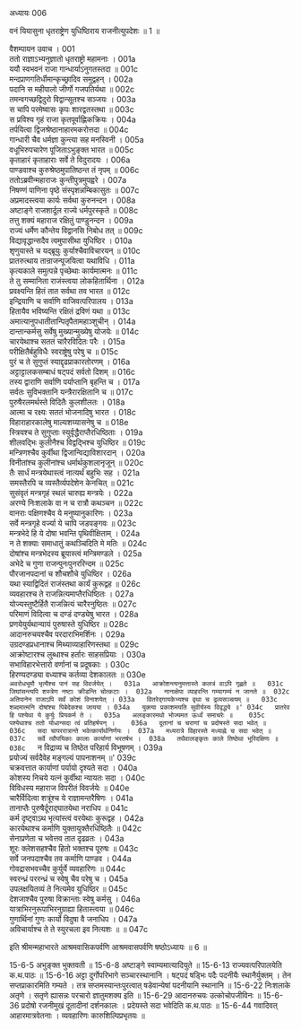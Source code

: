 अध्यायः 006

वनं यियासुना धृतराष्ट्रेण युधिष्ठिराय राजनीत्युपदेशः ॥ 1 ॥

वैशम्पायन उवाच ।	001  
ततो राज्ञाऽभ्यनुज्ञातो धृतराष्ट्रो महामनाः ।	001a  
ययौ स्वभवनं राजा गान्धार्याऽनुगतस्तदा ॥	001c  
मन्दप्राणगतिर्धीमान्कृच्छ्रादिव समुद्वहन् ।	002a  
पदानि स महीपालो जीर्णो गजपतिर्यथा ॥	002c  
तमन्वगच्छद्विदुरो विद्वान्सूतश्च सञ्जयः ।	003a  
स चापि परमेष्वासः कृपः शारद्वतस्तथा ॥	003c  
स प्रविश्य गृहं राजा कृतपूर्वाह्णिकक्रियः ।	004a  
तर्पयित्वा द्विजश्रेष्ठानाहारमकरोत्तदा ॥	004c  
गान्धारी चैव धर्मज्ञा कुन्त्या सह मनस्विनी ।	005a  
वधूभिरुपचारेण पूजिताऽभुङ्क्त भारत ॥	005c  
कृताहारं कृताहाराः सर्वे ते विदुरादयः ।	006a  
पाण्डवाश्च कुरुश्रेष्ठमुपातिष्ठन्त तं नृपम् ॥	006c  
ततोऽब्रवीन्महाराजः कुन्तीपुत्रमुपह्वरे ।	007a  
निषण्णं पाणिना पृष्ठे संस्पृशन्नम्बिकासुतः ॥	007c  
अप्रमादस्त्वया कार्यः सर्वथा कुरुनन्दन ।	008a  
अष्टाङ्गे राजशार्दूल राज्ये धर्मपुरस्कृते ॥	008c  
तत्तु शक्यं महाराज रक्षितुं पाण्डुनन्दन ।	009a  
राज्यं धर्मेण कौन्तेय विद्वानसि निबोध तत् ॥	009c  
विद्यावृद्धान्सदैव त्वमुपासीथा युधिष्ठिर ।	010a  
शृणुयास्ते च यद्ब्रूयुः कुर्याश्चैवाविचारयन् ॥	010c  
प्रातरुत्थाय तान्राजन्पूजयित्वा यथाविधि ।	011a  
कृत्यकाले समुत्पन्ने पृच्छेथाः कार्यमात्मनः ॥	011c  
ते तु सम्मानिता राजंस्त्वया लोकहितार्थिना ।	012a  
प्रवक्ष्यन्ति हितं तात सर्वथा तव भारत ॥	012c  
इन्द्रियाणि च सर्वाणि वाजिवत्परिपालय ।	013a  
हितायैव भविष्यन्ति रक्षितं द्रविणं यथा ॥	013c  
अमात्यानुपधातीतान्पितृपैतामहाञ्शुचीन् ।	014a  
दान्तान्कर्मसु सर्वेषु मुख्यान्मुख्येषु योजयेः ॥	014c  
चारयेथाश्च सततं चारैरविदितः परैः ।	015a  
परीक्षितैर्बहुविधैः स्वराष्ट्रेषु परेषु च ॥	015c  
पुरं च ते सुगुप्तं स्याद्दृढप्राकारतोरणम् ।	016a  
अट्टाट्टालकसम्बाधं षट्पदं सर्वतो दिशम् ॥	016c  
तस्य द्वाराणि सर्वाणि पर्याप्तानि बृहन्ति च ।	017a  
सर्वतः सुविभक्तानि यन्त्रैरारक्षितानि च ॥	017c  
पुरुषैरलमर्थस्ते विदितैः कुलशीलतः ।	018a  
आत्मा च रक्ष्यः सततं भोजनादिषु भारत ।	018c  
विहाराहारकालेषु माल्यशय्यासनेषु च ॥	018e  
स्त्रियश्च ते सुगुप्ताः स्युर्वृद्धैराप्तैरधिष्ठिताः ।	019a  
शीलवद्भिः कुलीनैश्च विद्वद्भिश्च युधिष्ठिर ॥	019c  
मन्त्रिणश्चैव कुर्वीथा द्विजान्विद्याविशारदान् ।	020a  
विनीतांश्च कुलीनांश्च धर्मार्थकुशलानृजून् ॥	020c  
तैः सार्धं मन्त्रयेथास्त्वं नात्यर्थं बहुभिः सह ।	021a  
समस्तैरपि च व्यस्तैर्व्यपदेशेन केनचित् ॥	021c  
सुसंवृतं मन्त्रगृहं स्थलं चारुह्य मन्त्रयेः ।	022a  
अरण्ये निःशलाके वा न च रात्रौ कथञ्चन ॥	022c  
वानराः पक्षिणश्चैव ये मनुष्यानुकारिणः ।	023a  
सर्वे मन्त्रगृहे वर्ज्या ये चापि जडपङ्गवः ॥	023c  
मन्त्रभेदे हि ये दोषा भवन्ति पृथिवीक्षिताम् ।	024a  
न ते शक्याः समाधातुं कथञ्चिदिति मे मतिः ॥	024c  
दोषांश्च मन्त्रभेदस्य ब्रूयास्त्वं मन्त्रिमण्डले ।	025a  
अभेदे च गुणा राजन्पुनःपुनररिन्दम ॥	025c  
पौरजानपदानां च शौचशौचे युधिष्ठिर ।	026a  
यथा स्याद्विदितं राजंस्तथा कार्यं कुरूद्वह ॥	026c  
व्यवहारश्च ते राजन्नित्यमाप्तैरधिष्ठितः ।	027a  
योज्यस्तुष्टैर्हितै राजन्नित्यं चारैरनुष्ठितः ॥	027c  
परिमाणं विदित्वा च दण्डं दण्ड्येषु भारत ।	028a  
प्रणयेयुर्यथान्यायं पुरुषास्ते युधिष्ठिर ॥	028c  
आदानरुचयश्चैव परदाराभिमर्शिनः ।	029a  
उग्रदण्डप्रधानाश्च मिथ्याव्याहारिणस्तथा ॥	029c  
आक्रोष्टारश्च लुब्धाश्च हर्तारः साहसप्रियाः ।	030a  
सभाविहारभेत्तारो वर्णानां च प्रदूषकाः ।	030c  
हिरण्यदण्ड्या वध्याश्च कर्तव्या देशकालतः ॥	030e  
`अवरोधभूमौ भृत्यैश्च पानं सह विवर्जयेत् ।	031a  
आक्रोशन्त्यनुमत्तास्ते कलत्रं वाऽपि गृह्णते ॥	031c  
जिघांसन्त्यपि शस्त्रेण नष्टाः क्रीडन्ति चोत्कटाः ।	032a  
नानाक्षेपा व्याहरन्ति गम्यागम्यं न जानते ॥	032c  
अतिपानेन राजाऽपि सर्वं कोशं विनाशयेत् ।	033a  
वितरेद्गायकेभ्यश्च वृथा च द्रव्यसञ्चयम् ॥	033c  
शब्दमात्मनि दोषांश्च पिबेदेकश्च जायया ।	034a  
युक्त्या प्रकाशमयति सुवीर्यस्य विवृद्धये ॥'	034c  
प्रातरेव हि पश्येथा ये कुर्युः प्रियकर्म ते ।	035a  
अलङ्कारमथो भोज्यमत ऊर्ध्वं समाचरेः ॥	035c  
पश्येथाश्च ततो योधान्सदा त्वं प्रतिहर्षयन् ।	036a  
दूतानां च चराणां च प्रदोषस्ते सदा भवेत् ॥	036c  
सदा चापररात्रान्ते भवेत्कार्यार्थनिर्णयः ।	037a  
मध्यरात्रे विहारस्ते मध्याह्ने च सदा भवेत् ॥	037c  
सर्वे त्वौपयिकाः कालाः कार्याणां भरतर्षभ ।	038a  
तथैवालङ्कृतः काले तिष्ठेथा भूरिदक्षिणः ॥	038c  
`न विद्राव्य च तिष्ठेत परिहार्य विभूषणम् ।	039a  
प्रयोज्यं सर्वदैवेह मङ्गल्यं पापनाशनम् ॥'	039c  
चक्रवत्तात कार्याणां पर्यायो दृश्यते सदा ।	040a  
कोशस्य निचये यत्नं कुर्वीथा न्यायतः सदा ।	040c  
विविधस्य महाराज विपरीतं विवर्जयेः ॥	040e  
चारैर्विदित्वा शत्रूंश्च ये राज्ञामन्तरैषिणः ।	041a  
तानाप्तैः पुरुषैर्दूराद्घातयेथा नराधिप ॥	041c  
कर्म दृष्ट्वाऽथ भृत्यांस्त्वं वरयेथाः कुरूद्वह ।	042a  
कारयेथाश्च कर्माणि युक्तायुक्तैरधिष्ठितैः ॥	042c  
सेनाप्रणेता च भवेत्तव तात दृढव्रतः ।	043a  
शूरः क्लेशसहश्चैव हितो भक्तश्च पूरुषः ॥	043c  
सर्वे जनपदाश्चैव तव कर्माणि पाण्डव ।	044a  
गोवद्रासभवच्चैव कुर्युर्ये व्यवहारिणः ॥	044c  
स्वरन्ध्रं पररन्ध्रं च स्वेषु चैव परेषु च ।	045a  
उपलक्षयितव्यं ते नित्यमेव युधिष्ठिर ॥	045c  
देशजाश्चैव पुरुषा विक्रान्ताः स्वेषु कर्मसु ।	046a  
यात्राभिरनुरूपाभिरनुग्राह्या हितास्त्वया ॥	046c  
गुणार्थिनां गुणः कार्यो विदुषा वै जनाधिप ।	047a  
अविचार्याश्च ते ते स्युरचला इव नित्यशः ॥ ॥	047c  

इति श्रीमन्महाभारते आश्रमवासिकपर्वणि आश्रमवासपर्वणि षष्ठोऽध्यायः ॥ 6 ॥

15-6-5 अभुङ्क्त भुक्तवती ॥ 15-6-8 अष्टाङ्गे स्वाम्यमात्यादियुते ॥ 15-6-13 राज्यवत्परिपालयेति क.थ.पाठः ॥ 15-6-16 अट्टा दुर्गोपरिभागे सञ्चारस्थानानि । षट्पदं षड्भिः पदैः पदनीयैः स्थानैर्युक्तम् । तेन सप्तप्राकारमिति गम्यते । तत्र सप्तमस्यान्तःपुरत्वात् षडेवान्येषां पदनीयानि स्थानानि ॥ 15-6-22 निःशलाके अतृणे । सतृणे ह्यासन्नः परचारो ज्ञातुमशक्य इति ॥ 15-6-29 आदानरुचयः उत्कोचोपजीविनः ॥ 15-6-36 प्रदोषो रजनीमुखं दूतादीनां दर्शनकालः । प्रदेयस्ते सदा भवेदिति क.थ.पाठः ॥ 15-6-44 गवादिवत् आहारमात्रवेतनाः । व्यवहारिणः कारुशिल्पिप्रभृतयः ॥

